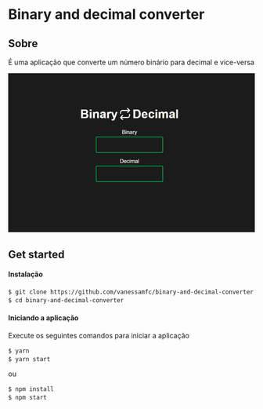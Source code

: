 # Binary and decimal converter

## Sobre

É uma aplicação que converte um número binário para decimal e vice-versa

![Home Page](/readmeGif/home.gif?raw=true "Home Page")

## Get started

#### Instalação

```sh
$ git clone https://github.com/vanessamfc/binary-and-decimal-converter.git
$ cd binary-and-decimal-converter
```

#### Iniciando a aplicação

Execute os seguintes comandos para iniciar a aplicação

```sh
$ yarn
$ yarn start
```

ou

```sh
$ npm install
$ npm start
```
